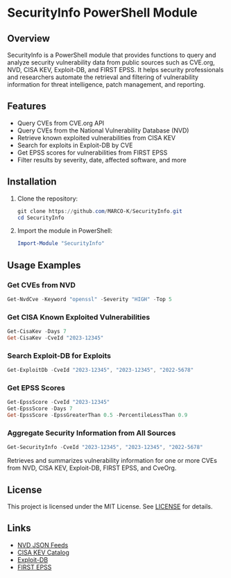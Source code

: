 # SecurityInfo PowerShell Module

## Overview

SecurityInfo is a PowerShell module that provides functions to query and analyze security vulnerability data from public sources such as CVE.org, NVD, CISA KEV, Exploit-DB, and FIRST EPSS. It helps security professionals and researchers automate the retrieval and filtering of vulnerability information for threat intelligence, patch management, and reporting.

## Features

- Query CVEs from CVE.org API
- Query CVEs from the National Vulnerability Database (NVD)
- Retrieve known exploited vulnerabilities from CISA KEV
- Search for exploits in Exploit-DB by CVE
- Get EPSS scores for vulnerabilities from FIRST EPSS
- Filter results by severity, date, affected software, and more

## Installation

1. Clone the repository:

    ```powershell
    git clone https://github.com/MARCO-K/SecurityInfo.git
    cd SecurityInfo
    ```

2. Import the module in PowerShell:

    ```powershell
    Import-Module "SecurityInfo"
    ```

## Usage Examples

### Get CVEs from NVD

```powershell
Get-NvdCve -Keyword "openssl" -Severity "HIGH" -Top 5
```

### Get CISA Known Exploited Vulnerabilities

```powershell
Get-CisaKev -Days 7
Get-CisaKev -CveId "2023-12345"
```

### Search Exploit-DB for Exploits

```powershell
Get-ExploitDb -CveId "2023-12345", "2023-12345", "2022-5678"
```

### Get EPSS Scores

```powershell
Get-EpssScore -CveId "2023-12345"
Get-EpssScore -Days 7
Get-EpssScore -EpssGreaterThan 0.5 -PercentileLessThan 0.9
```

### Aggregate Security Information from All Sources

```powershell
Get-SecurityInfo -CveId "2023-12345", "2023-12345", "2022-5678"
```

Retrieves and summarizes vulnerability information for one or more CVEs from NVD, CISA KEV, Exploit-DB, FIRST EPSS, and CveOrg.

## License

This project is licensed under the MIT License. See [LICENSE](LICENSE) for details.

## Links

- [NVD JSON Feeds](https://nvd.nist.gov/vuln/data-feeds#JSON_FEED)
- [CISA KEV Catalog](https://www.cisa.gov/known-exploited-vulnerabilities-catalog)
- [Exploit-DB](https://www.exploit-db.com/)
- [FIRST EPSS](https://www.first.org/epss/)

